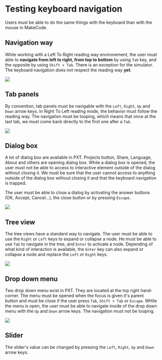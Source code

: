 # Testing keyboard navigation

Users must be able to do the same things with the keyboard than with the mouse in MakeCode.

## Navigation way

While working with a Left To Right reading way environement, the user must able to **navigate from left to right, from top to bottom** by using ``Tab`` key, and the opposite by using ``Shift + Tab``.
There is an exception for the simulator. The keyboard navigation does not respect the reading way **yet**.

![](/static/images/accessibility-keyboard-navigation.gif)

## Tab panels

By convention, tab panels must be navigable with the ``Left``, ``Right``, ``Up`` and ``Down`` arrow keys. In Right To Left reading mode, the behavior must follow the reading way. The navigation must be looping, which means that once at the last tab, we must come back directly to the first one after a ``Tab``.

![](/static/images/accessibility-tabpanel.gif)

## Dialog box

A lot of dialog box are available in PXT. Projects button, Share, Language, About and others are opening dialog box. While a dialog box is opened, the user must not be able to access to interactive element outside of the dialog without closing it.
We must be sure that the user cannot access to anything outside of the dialog box without closing it and that the keyboard navigation is trapped.

The user must be able to close a dialog by activating the answer buttons (OK, Accept, Cancel...), the close button or by pressing ``Escape``.

![](/static/images/accessibility-modals.gif)

## Tree view

The tree views have a standard way to navigate.
The user must be able to use the ``Right`` or ``Left`` keys to expand or collapse a node. He must be able to use ``Tab`` to navigate in the tree, and ``Enter`` to activate a node. Depending of what kind of interaction is available, the ``Enter`` key can also expand or collapse a node and replace the ``Left`` or ``Right`` keys.

![](/static/images/accessibility-treeview.gif)

## Drop down menu

Two drop down menu exist in PXT. They are located at the top right hand-corner.
The menu must be opened when the focus is given it's parent button and must be close if the user press ``Tab``, ``Shift + Tab`` or ``Escape``. WHile the menu is open, the user must be able to navigate inside of the drop down menu with the ``Up`` and ``Down`` arrow keys. The navigation must not be looping.

![](/static/images/accessibility-dropdown.gif)

## Slider

The slider's value can be changed by pressing the ``Left``, ``Right``, ``Up`` and ``Down`` arrow keys.